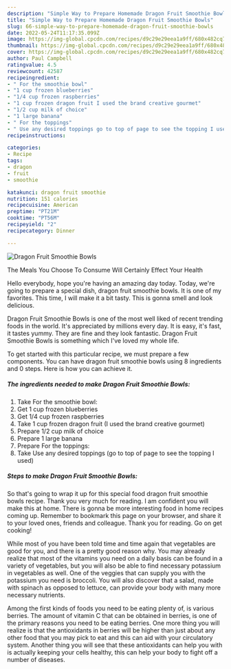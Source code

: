```yaml
---
description: "Simple Way to Prepare Homemade Dragon Fruit Smoothie Bowls"
title: "Simple Way to Prepare Homemade Dragon Fruit Smoothie Bowls"
slug: 66-simple-way-to-prepare-homemade-dragon-fruit-smoothie-bowls
date: 2022-05-24T11:17:35.099Z
image: https://img-global.cpcdn.com/recipes/d9c29e29eea1a9ff/680x482cq70/dragon-fruit-smoothie-bowls-recipe-main-photo.jpg
thumbnail: https://img-global.cpcdn.com/recipes/d9c29e29eea1a9ff/680x482cq70/dragon-fruit-smoothie-bowls-recipe-main-photo.jpg
cover: https://img-global.cpcdn.com/recipes/d9c29e29eea1a9ff/680x482cq70/dragon-fruit-smoothie-bowls-recipe-main-photo.jpg
author: Paul Campbell
ratingvalue: 4.5
reviewcount: 42587
recipeingredient:
- " For the smoothie bowl"
- "1 cup frozen blueberries"
- "1/4 cup frozen raspberries"
- "1 cup frozen dragon fruit I used the brand creative gourmet"
- "1/2 cup milk of choice"
- "1 large banana"
- " For the toppings"
- " Use any desired toppings go to top of page to see the topping I used"
recipeinstructions:

categories:
- Recipe
tags:
- dragon
- fruit
- smoothie

katakunci: dragon fruit smoothie 
nutrition: 151 calories
recipecuisine: American
preptime: "PT21M"
cooktime: "PT56M"
recipeyield: "2"
recipecategory: Dinner

---
```



![Dragon Fruit Smoothie Bowls](https://img-global.cpcdn.com/recipes/d9c29e29eea1a9ff/680x482cq70/dragon-fruit-smoothie-bowls-recipe-main-photo.jpg)

The Meals You Choose To Consume Will Certainly Effect Your Health

Hello everybody, hope you're having an amazing day today. Today, we're going to prepare a special dish, dragon fruit smoothie bowls. It is one of my favorites. This time, I will make it a bit tasty. This is gonna smell and look delicious.



Dragon Fruit Smoothie Bowls is one of the most well liked of recent trending foods in the world. It's appreciated by millions every day. It is easy, it's fast, it tastes yummy. They are fine and they look fantastic. Dragon Fruit Smoothie Bowls is something which I've loved my whole life.


To get started with this particular recipe, we must prepare a few components. You can have dragon fruit smoothie bowls using 8 ingredients and 0 steps. Here is how you can achieve it.

<!--inarticleads1-->

##### The ingredients needed to make Dragon Fruit Smoothie Bowls:

1. Take  For the smoothie bowl:
1. Get 1 cup frozen blueberries
1. Get 1/4 cup frozen raspberries
1. Take 1 cup frozen dragon fruit (I used the brand creative gourmet)
1. Prepare 1/2 cup milk of choice
1. Prepare 1 large banana
1. Prepare  For the toppings:
1. Take  Use any desired toppings (go to top of page to see the topping I used)




<!--inarticleads2-->

##### Steps to make Dragon Fruit Smoothie Bowls:





So that's going to wrap it up for this special food dragon fruit smoothie bowls recipe. Thank you very much for reading. I am confident you will make this at home. There is gonna be more interesting food in home recipes coming up. Remember to bookmark this page on your browser, and share it to your loved ones, friends and colleague. Thank you for reading. Go on get cooking!

While most of you have been told time and time again that vegetables are good for you, and there is a pretty good reason why. You may already realize that most of the vitamins you need on a daily basis can be found in a variety of vegetables, but you will also be able to find necessary potassium in vegetables as well. One of the veggies that can supply you with the potassium you need is broccoli. You will also discover that a salad, made with spinach as opposed to lettuce, can provide your body with many more necessary nutrients.

Among the first kinds of foods you need to be eating plenty of, is various berries. The amount of vitamin C that can be obtained in berries, is one of the primary reasons you need to be eating berries. One more thing you will realize is that the antioxidants in berries will be higher than just about any other food that you may pick to eat and this can aid with your circulatory system. Another thing you will see that these antioxidants can help you with is actually keeping your cells healthy, this can help your body to fight off a number of diseases.

